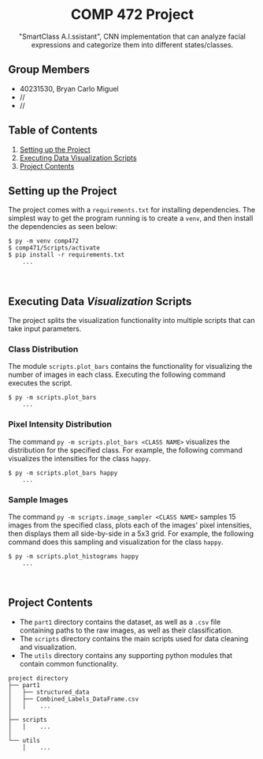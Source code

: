 
<div align="center">
    <p align="center">
        <h1 align="center">COMP 472 Project</h1>
        "SmartClass A.I.ssistant", CNN implementation that can analyze facial expressions and categorize them into 
        different states/classes.
        <br>
    </p>
</div>

## Group Members
- 40231530, Bryan Carlo Miguel
- //
- //

## Table of Contents
1. [Setting up the Project](#setting-up-the-project)
2. [Executing Data Visualization Scripts](#setting-up-the-project)
2. [Project Contents](#project-contents)

## Setting up the Project
The project comes with a `requirements.txt` for installing dependencies. The simplest way to get the program running is
to create a `venv`, and then install the dependencies as seen below:
```
$ py -m venv comp472
$ comp471/Scripts/activate
$ pip install -r requirements.txt
    ...
```

<br>

## Executing Data *Visualization* Scripts
The project splits the visualization functionality into multiple scripts that can take input parameters.

### Class Distribution
The module `scripts.plot_bars` contains the functionality for visualizing the number of images in each class. Executing 
the following command executes the script.
```
$ py -m scripts.plot_bars
    ...
```

### Pixel Intensity Distribution 
The command `py -m scripts.plot_bars <CLASS NAME>` visualizes the distribution for the specified class. For example, the
following command visualizes the intensities for the class `happy`.
```
$ py -m scripts.plot_bars happy 
    ...
```

### Sample Images 
The command `py -m scripts.image_sampler <CLASS NAME>` samples 15 images from the specified class, plots each of the 
images' pixel intensities, then displays them all side-by-side in a 5x3 grid. For example, the following command 
does this sampling and visualization for the class `happy`.
```
$ py -m scripts.plot_histograms happy 
    ...
```

<br>

## Project Contents
- The `part1` directory contains the dataset, as well as a `.csv` file containing paths to the raw images, as well as their classification.
- The `scripts` directory contains the main scripts used for data cleaning and visualization.
- The `utils` directory contains any supporting python modules that contain common functionality.
```
project directory
├── part1 
│   ├── structured_data 
│   ├── Combined_Labels_DataFrame.csv 
│   │    ... 
│
├── scripts 
│   │    ... 
│
└── utils 
    │    ... 

```